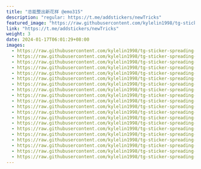 ```yaml
---
title: "总能整出新花样 @emo315"
description: "regular: https://t.me/addstickers/newTricks"
featured_image: "https://raw.githubusercontent.com/kylelin1998/tg-sticker-spreading-worldwide-images/main/img/b4fe9069-3e1c-4c7e-819c-7e616644dbf9.jpg"
link: "https://t.me/addstickers/newTricks"
weight: 3
date: 2024-01-17T06:01:29+08:00
images:
  - https://raw.githubusercontent.com/kylelin1998/tg-sticker-spreading-worldwide-images/main/img/b4fe9069-3e1c-4c7e-819c-7e616644dbf9.jpg
  - https://raw.githubusercontent.com/kylelin1998/tg-sticker-spreading-worldwide-images/main/img/b932479d-c222-4f73-ab3f-0741c84fc23a.jpg
  - https://raw.githubusercontent.com/kylelin1998/tg-sticker-spreading-worldwide-images/main/img/2c2a77bd-7578-4ec4-a481-d9c2845ae468.jpg
  - https://raw.githubusercontent.com/kylelin1998/tg-sticker-spreading-worldwide-images/main/img/adf4fb83-25ad-40e7-91de-7fd141e9cbd4.jpg
  - https://raw.githubusercontent.com/kylelin1998/tg-sticker-spreading-worldwide-images/main/img/d29d1f47-feeb-4415-a596-ab7573356031.jpg
  - https://raw.githubusercontent.com/kylelin1998/tg-sticker-spreading-worldwide-images/main/img/844206a5-e87c-49f2-b4ca-462d90f05e54.jpg
  - https://raw.githubusercontent.com/kylelin1998/tg-sticker-spreading-worldwide-images/main/img/381cec98-1014-45d1-88fb-eba0e9366582.jpg
  - https://raw.githubusercontent.com/kylelin1998/tg-sticker-spreading-worldwide-images/main/img/95333cff-3bad-49a0-8b56-a2c6b5b8b021.jpg
  - https://raw.githubusercontent.com/kylelin1998/tg-sticker-spreading-worldwide-images/main/img/60223c81-1eb4-440e-95ff-eb73cd41b402.jpg
  - https://raw.githubusercontent.com/kylelin1998/tg-sticker-spreading-worldwide-images/main/img/852915cb-856e-4098-8055-8eecd930b82a.jpg
  - https://raw.githubusercontent.com/kylelin1998/tg-sticker-spreading-worldwide-images/main/img/336af678-5798-4619-ab9f-b7c911c4da2e.jpg
  - https://raw.githubusercontent.com/kylelin1998/tg-sticker-spreading-worldwide-images/main/img/144db59c-ef5d-48b9-a587-ab73b462afc3.jpg
  - https://raw.githubusercontent.com/kylelin1998/tg-sticker-spreading-worldwide-images/main/img/0a43e9b4-81cb-4822-8ee7-8241fa2e0616.jpg
  - https://raw.githubusercontent.com/kylelin1998/tg-sticker-spreading-worldwide-images/main/img/8513eeb5-b896-4532-90de-2df55960b078.jpg
  - https://raw.githubusercontent.com/kylelin1998/tg-sticker-spreading-worldwide-images/main/img/e57bceab-08f2-489f-b91d-7a02ff056ab3.jpg
  - https://raw.githubusercontent.com/kylelin1998/tg-sticker-spreading-worldwide-images/main/img/918a1611-8769-4ebd-ad5f-2a7e8ed471af.jpg
  - https://raw.githubusercontent.com/kylelin1998/tg-sticker-spreading-worldwide-images/main/img/f39b040e-d5a2-4fd6-b5cc-2b4e57c2fbbf.jpg
  - https://raw.githubusercontent.com/kylelin1998/tg-sticker-spreading-worldwide-images/main/img/26b1bddd-29b9-4672-89c9-e1b198306e7c.jpg
  - https://raw.githubusercontent.com/kylelin1998/tg-sticker-spreading-worldwide-images/main/img/62821601-7d8e-4c7a-a6b0-450fd84f5325.jpg
  - https://raw.githubusercontent.com/kylelin1998/tg-sticker-spreading-worldwide-images/main/img/6a1ef8b3-a10c-4149-9b67-78ea9df09d6e.jpg
---
```

